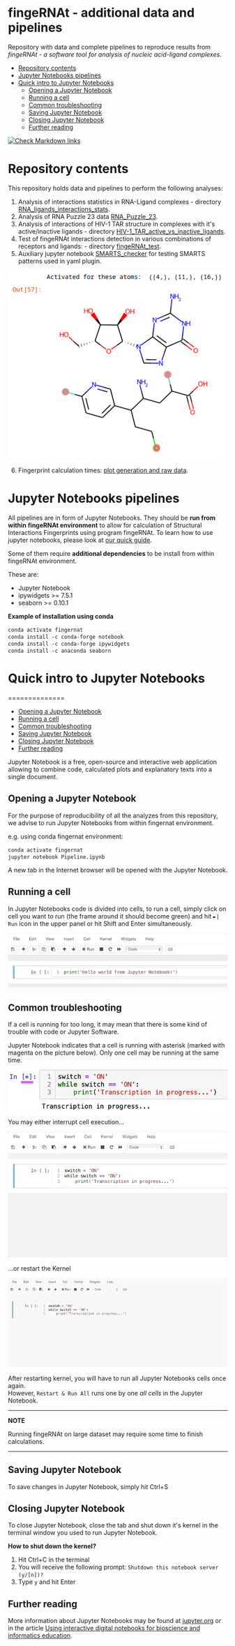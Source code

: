 fingeRNAt - additional data and pipelines
=========

Repository with data and complete pipelines to reproduce results from *fingeRNAt - a software tool for analysis of nucleic acid-ligand complexes.*

<!-- TOC START min:1 max:6 link:true asterisk:false update:true -->
- [Repository contents](#repository-contents)
- [Jupyter Notebooks pipelines](#jupyter-notebooks-pipelines)
- [Quick intro to Jupyter Notebooks](#quick-intro-to-jupyter-notebooks)
  - [Opening a Jupyter Notebook](#opening-a-jupyter-notebook)
  - [Running a cell](#running-a-cell)
  - [Common troubleshooting](#common-troubleshooting)
  - [Saving Jupyter Notebook](#saving-jupyter-notebook)
  - [Closing Jupyter Notebook](#closing-jupyter-notebook)
  - [Further reading](#further-reading)
<!-- TOC END -->


<!-- markdown-link-check-disable-next-line -->
[![Check Markdown links](https://github.com/n-szulc/fingeRNAt-additional/actions/workflows/action-links.yml/badge.svg)](https://github.com/n-szulc/fingeRNAt-additional/actions/workflows/action-links.yml)


# Repository contents

This repository holds data and pipelines to perform the following analyses:

1. Analysis of interactions statistics in RNA-Ligand complexes - directory [RNA_ligands_interactions_stats](RNA_ligands_interactions_stats/README.md).
2. Analysis of RNA Puzzle 23 data [RNA_Puzzle_23](RNA_Puzzle_23/README.md).
3. Analysis of interactions of HIV-1 TAR structure in complexes with it's active/inactive ligands - directory [HIV-1_TAR_active_vs_inactive_ligands](HIV-1_TAR_active_vs_inactive_ligands/README.md).
4. Test of fingeRNAt interactions detection in various combinations of receptors and ligands: - directory [fingeRNAt_test](fingeRNAt_test/README.md).
5. Auxiliary jupyter notebook [SMARTS_checker](SMARTS_checker/SMARTS-playground.ipynb) for testing SMARTS patterns used in yaml plugin.

![](README_pics/README-895b0f28.png)

6. Fingerprint calculation times: [plot generation and raw data](exec_time/).

# Jupyter Notebooks pipelines

All pipelines are in form of Jupyter Notebooks. They should be **run from within fingeRNAt environment** to allow for calculation of Structural Interactions Fingerprints using program fingeRNAt. To learn how to use jupyter notebooks, please look at [our quick guide](JN.md).

Some of them require **additional dependencies** to be install from within fingeRNAt environment.

These are:

* Jupyter Notebook
* ipywidgets >= 7.5.1
* seaborn >= 0.10.1

**Example of installation using conda**

```
conda activate fingernat
conda install -c conda-forge notebook
conda install -c conda-forge ipywidgets
conda install -c anaconda seaborn
```

# Quick intro to Jupyter Notebooks
==============

<!-- TOC START min:1 max:6 link:true asterisk:false update:true -->
  - [Opening a Jupyter Notebook](#opening-a-jupyter-notebook)
  - [Running a cell](#running-a-cell)
  - [Common troubleshooting](#common-troubleshooting)
  - [Saving Jupyter Notebook](#saving-jupyter-notebook)
  - [Closing Jupyter Notebook](#closing-jupyter-notebook)
  - [Further reading](#further-reading)
<!-- TOC END -->

Jupyter Notebook is a free, open-source and interactive web application allowing to combine  code, calculated plots and explanatory texts into a single document.

## Opening a Jupyter Notebook

For the purpose of reproducibility of all the analyzes from this repository, we advise to run Jupyter Notebooks from within fingernat environment.

e.g. using conda fingernat environment:

```
conda activate fingernat
jupyter notebook Pipeline.ipynb
```

A new tab in the Internet browser will be opened with the Jupyter Notebook.

## Running a cell

In Jupyter Notebooks code is divided into cells, to run a cell, simply click on cell you want to run (the frame around it should become green) and hit `►| Run` icon in the upper panel or hit Shift and Enter simultaneously.

![](README_pics/run_cell.gif)

## Common troubleshooting

If a cell is running for too long, it may mean that there is some kind of trouble with code or Jupyter Software.

Jupyter Notebook indicates that a cell is running with asterisk (marked with magenta on the picture below). Only one cell may be running at the same time.

<p align="center">
<img src="README_pics/cell_running_too_long.png" width="600" />
</p>

You may either interrupt cell execution...

![](README_pics/interrupt_cell.gif)

...or restart the Kernel

![](README_pics/restart_kernel.gif)

After restarting kernel, you will have to run all Jupyter Notebooks cells once again. <br /> However, `Restart & Run All` runs one by one *all cells* in the Jupyter Notebook.

---
**NOTE**

Running fingeRNAt on large dataset may require some time to finish calculations.

---

## Saving Jupyter Notebook

To save changes in Jupyter Notebook, simply hit Ctrl+S

## Closing Jupyter Notebook

To close Jupyter Notebook, close the tab and shut down it's kernel in the terminal window you used to run Jupyter Notebook.

**How to shut down the kernel?**

1. Hit Ctrl+C in the terminal
2. You will receive the following prompt: `Shutdown this notebook server (y/[n])?`
3. Type `y` and hit Enter

## Further reading

More information about Jupyter Notebooks may be found at [jupyter.org](https://jupyter.org) or in the article [Using interactive digital notebooks for bioscience and informatics education](https://journals.plos.org/ploscompbiol/article?id=10.1371/journal.pcbi.1008326).
